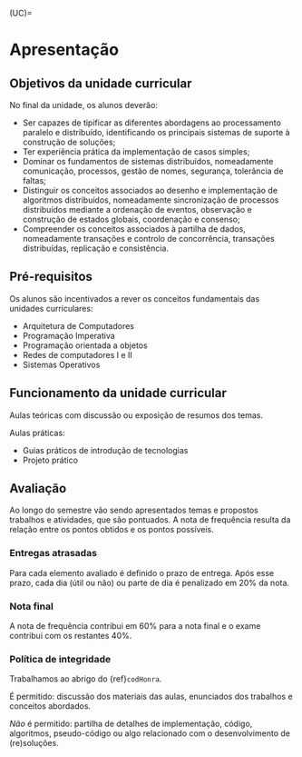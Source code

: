 (UC)=
# Apresentação 

## Objetivos da unidade curricular

No final da unidade, os alunos deverão: 

+ Ser capazes de tipificar as diferentes abordagens ao processamento paralelo e distribuído, identificando os principais sistemas de suporte à construção de soluções;
+ Ter experiência prática da implementação de casos simples;
+ Dominar os fundamentos de sistemas distribuídos, nomeadamente comunicação, processos, gestão de nomes, segurança, tolerância de faltas;
+ Distinguir os conceitos associados ao desenho e implementação de algoritmos distribuídos, nomeadamente sincronização de processos distribuídos mediante a ordenação de eventos, observação e construção de estados globais, coordenação e consenso;
+ Compreender os conceitos associados à partilha de dados, nomeadamente transações e controlo de concorrência, transações distribuídas, replicação e consistência.

## Pré-requisitos


Os alunos são incentivados a rever os conceitos fundamentais das unidades curriculares:

+ Arquitetura de Computadores
+ Programação Imperativa
+ Programação orientada a objetos
+ Redes de computadores I e II
+ Sistemas Operativos



## Funcionamento da unidade curricular


Aulas teóricas com discussão ou exposição de resumos dos temas.


Aulas práticas:
+ Guias práticos de introdução de tecnologias
+ Projeto prático


## Avaliação

Ao longo do semestre vão sendo apresentados temas e propostos trabalhos e atividades, que são pontuados. A nota de frequência resulta da relação entre os pontos obtidos e os pontos possíveis. 

### Entregas atrasadas

Para cada elemento avaliado é definido o prazo de entrega. 
Após esse prazo, cada dia (útil ou não) ou parte de dia é penalizado em 20\% da nota.

### Nota final

A nota de frequência contribui em 60\% para a nota final e o exame contribui com os restantes 40\%.


### Política de integridade 

Trabalhamos ao abrigo do {ref}`codHonra`.

É permitido: discussão dos materiais das aulas, enunciados dos trabalhos e conceitos abordados.

_Não_ é permitido: partilha de detalhes de implementação, código, algoritmos, pseudo-código ou algo relacionado com o desenvolvimento de (re)soluções.

